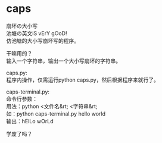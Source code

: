 # caps
崩坏の大小写  
池塘の英文iS vErY gOoD!  
仿池塘的大小写崩坏写的程序。  

干嘛用的？  
输入一个字符串，输出一个大小写崩坏的字符串。

caps.py:  
程序内操作，仅需运行python caps.py，然后根据程序来就行了。  

caps-terminal.py:  
命令行参数：  
用法：python &lt;文件名&rt; &lt;字符串&rt;  
如：python caps-terminal.py hello world  
输出：hElLo wOrLd  

学废了吗？
